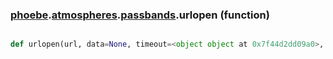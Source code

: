 ### [phoebe](phoebe.md).[atmospheres](phoebe.atmospheres.md).[passbands](phoebe.atmospheres.passbands.md).urlopen (function)


```py

def urlopen(url, data=None, timeout=<object object at 0x7f44d2dd09a0>, cafile=None, capath=None, cadefault=False, context=None)

```


